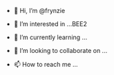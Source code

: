 - 👋 Hi, I’m @frynzie
- 👀 I’m interested in ...BEE2

- 🌱 I’m currently learning ...
- 💞️ I’m looking to collaborate on ...
- 📫 How to reach me ...

<!---
frynzie/frynzie is a ✨ special ✨ repository because its `README.md` (this file) appears on your GitHub profile.
You can click the Preview link to take a look at your changes.
--->
